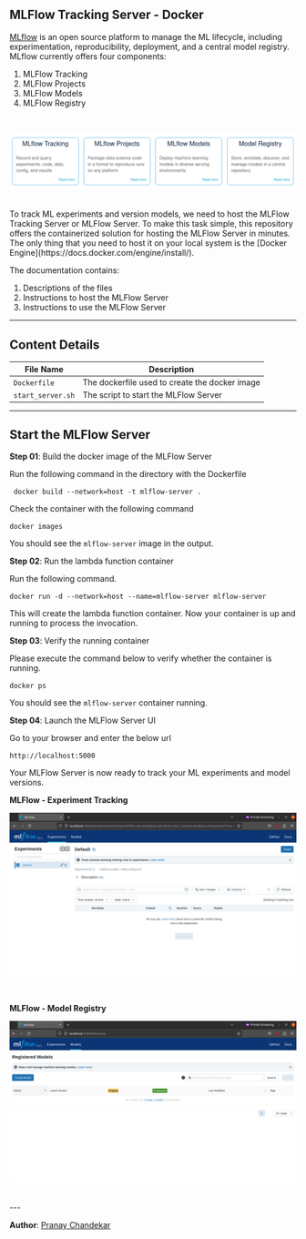 ## MLFlow Tracking Server - Docker

[MLflow](https://mlflow.org/) is an open source platform to manage the ML lifecycle, including experimentation, reproducibility, deployment, and a central model registry. MLflow currently offers four components:

1.  MLFlow Tracking
2.  MLFlow Projects
3.  MLFlow Models
4.  MLFlow Registry
<br>
<p align="center">          
  <img src="/docs/images/mlflow-server-01.png" alt="MLFlow Components">          
</p>    
<br>
To track ML experiments and version models, we need to host the MLFlow Tracking Server or MLFlow Server. To make this task simple, this repository offers the containerized solution for hosting the MLFlow Server in minutes. The only thing that you need to host it on your local system is the [Docker Engine](https://docs.docker.com/engine/install/).

The documentation contains:

1.  Descriptions of the files
2.  Instructions to host the MLFlow Server
3.  Instructions to use the MLFlow Server

---

## Content Details

| File Name | Description |
| --- | --- |
| `Dockerfile` | The dockerfile used to create the docker image |
| `start_server.sh` | The script to start the MLFlow Server |

---

## Start the MLFlow Server

**Step 01**: Build the docker image of the MLFlow Server

Run the following command in the directory with the Dockerfile

```plaintext
 docker build --network=host -t mlflow-server .
```

Check the container with the following command

```plaintext
docker images
```

You should see the `mlflow-server` image in the output.

**Step 02**: Run the lambda function container

Run the following command.

```plaintext
docker run -d --network=host --name=mlflow-server mlflow-server
```

This will create the lambda function container. Now your container is up and running to process the invocation.

**Step 03**: Verify the running container

Please execute the command below to verify whether the container is running.

```plaintext
docker ps
```

You should see the `mlflow-server` container running.

**Step 04**: Launch the MLFlow Server UI

Go to your browser and enter the below url

```plaintext
http://localhost:5000
```

Your MLFlow Server is now ready to track your ML experiments and model versions.

**MLFlow - Experiment Tracking**
<br>
<p align="center">          
  <img src="/docs/images/mlflow-server-02.png" alt="MLFlow Experiment Tracking">          
</p>    
<br>

**MLFlow - Model Registry**
<br>
<p align="center">          
  <img src="/docs/images/mlflow-server-03.png" alt="MLFlow Model Registry">          
</p>    
<br>
---

**Author**: [Pranay Chandekar](https://linktr.ee/pranaychandekar)